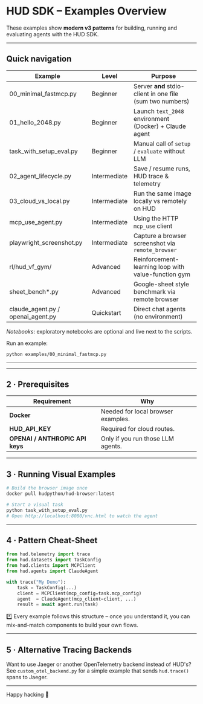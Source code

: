 # HUD SDK – Examples Overview

These examples show **modern v3 patterns** for building, running and evaluating agents with the HUD SDK.

---

## Quick navigation

| Example | Level | Purpose |
|---------|-------|---------|
| 00_minimal_fastmcp.py | Beginner | Server **and** stdio-client in one file (sum two numbers) |
| 01_hello_2048.py | Beginner | Launch `text_2048` environment (Docker) + Claude agent |
| task_with_setup_eval.py | Beginner | Manual call of `setup` / `evaluate` without LLM |
| 02_agent_lifecycle.py | Intermediate | Save / resume runs, HUD trace & telemetry |
| 03_cloud_vs_local.py | Intermediate | Run the same image locally vs remotely on HUD |
| mcp_use_agent.py | Intermediate | Using the HTTP `mcp_use` client |
| playwright_screenshot.py | Intermediate | Capture a browser screenshot via `remote_browser` |
| rl/hud_vf_gym/ | Advanced | Reinforcement-learning loop with value-function gym |
| sheet_bench*.py | Advanced | Google-sheet style benchmark via remote browser |
| claude_agent.py / openai_agent.py | Quickstart | Direct chat agents (no environment) |

_Notebooks_: exploratory notebooks are optional and live next to the scripts.

Run an example:
```bash
python examples/00_minimal_fastmcp.py
```

---
---

## 2 · Prerequisites

| Requirement | Why |
|-------------|-----|
| **Docker** | Needed for local browser examples. |
| **HUD_API_KEY** | Required for cloud routes. |
| **OPENAI / ANTHROPIC API keys** | Only if you run those LLM agents. |

---

## 3 · Running Visual Examples

```bash
# Build the browser image once
docker pull hudpython/hud-browser:latest

# Start a visual task
python task_with_setup_eval.py
# Open http://localhost:8080/vnc.html to watch the agent
```

---

## 4 · Pattern Cheat-Sheet

```python
from hud.telemetry import trace
from hud.datasets import TaskConfig
from hud.clients import MCPClient
from hud.agents import ClaudeAgent

with trace("My Demo"):
    task = TaskConfig(...)
    client = MCPClient(mcp_config=task.mcp_config)
    agent  = ClaudeAgent(mcp_client=client, ...)
    result = await agent.run(task)
```

*️⃣  Every example follows this structure – once you understand it, you can mix-and-match components to build your own flows.

---

## 5 · Alternative Tracing Backends

Want to use Jaeger or another OpenTelemetry backend instead of HUD's? See `custom_otel_backend.py` for a simple example that sends `hud.trace()` spans to Jaeger.

---

Happy hacking 🚀
